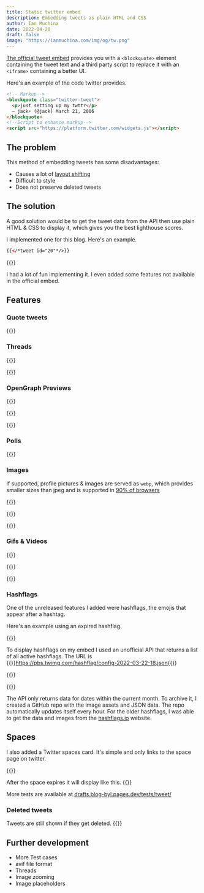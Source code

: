 ```yaml
---
title: Static twitter embed
description: Embedding tweets as plain HTML and CSS
author: Ian Muchina
date: 2022-04-20
draft: false
image: "https://ianmuchina.com/img/og/tw.png"
---
```


[The official tweet embed](https://help.twitter.com/en/using-twitter/how-to-embed-a-tweet)
provides you with a `<blockquote>` element containing the tweet text and a third
party script to replace it with an `<iframe>` containing a better UI.

Here's an example of the code twitter provides.

```html
<!-- Markup-->
<blockquote class="twitter-tweet">
  <p>just setting up my twttr</p>
  — jack⚡️ (@jack) March 21, 2006
</blockquote>
<!--Script to enhance markup-->
<script src="https://platform.twitter.com/widgets.js"></script>
```

## The problem

This method of embedding tweets has some disadvantages:

- Causes a lot of [layout shifting](https://web.dev/optimize-cls/)
- Difficult to style
- Does not preserve deleted tweets

## The solution

A good solution would be to get the tweet data from the API then use plain HTML
& CSS to display it, which gives you the best lighthouse scores.

I implemented one for this blog. Here's an example.

```html
{{</*tweet id="20"*/>}}
```

{{<tweet id="20">}}

I had a lot of fun implementing it. I even added some features not available in
the official embed.

## Features

### Quote tweets

{{<tweet id="1513827666406744064">}}

### Threads

{{<tw-thread end="1520089470791557121">}}

{{<tw-thread end="1501634551151411200">}}

### OpenGraph Previews

{{<tweet id="1459194182459961346">}}

{{<tweet id="1480948780769976328">}}

{{<tweet id="1445135742561394692">}}

### Polls

{{<tweet id="1504102594192584705">}}

### Images

If supported, profile pictures & images are served as `webp`, which provides
smaller sizes than jpeg and is supported in
[90% of browsers](https://caniuse.com/webp)

<!-- 2 -->

{{<tweet id="1408575349286326272">}}

<!-- 3 -->

{{<tweet id="869317433814904832">}}

<!-- 4 -->

{{<tweet id="861627479294746624">}}

### Gifs & Videos

<!--  Gif  -->

{{<tweet id="870042717589340160">}}

<!--  The weekend  -->

{{<tweet id="1509951833321578499">}}

 <!--  Music  -->

{{<tweet id="1513944715703504914">}}

### Hashflags

One of the unreleased features I added were hashflags, the emojis that appear
after a hashtag.

Here's an example using an expired hashflag.

{{<tweet id="1400374052087238658">}}

To display hashflags on my embed I used an unofficial API that returns a list of
all active hashflags. The URL is
{{<unsafe>}}<a href="#" id="hashflag_link">https://pbs.twimg.com/hashflag/config-2022-03-22-18.json</a>{{</unsafe>}}

<!-- Script to update the link above with a valid url -->

{{<unsafe>}}

<script>
// Changes html link from js
 function setHLink(){ let date
= new Date().toISOString().split('T')[0];

    let url = `pbs.twimg.com/hashflag/config-${date}-00.json`

    hashflag_link.innerText = url
    hashflag_link.href = `https://${url}`
    }
    setHLink()
    </script>

{{</unsafe>}}

The API only returns data for dates within the current month. To archive it, I
created a GitHub repo with the image assets and JSON data. The repo
automatically updates itself every hour. For the older hashflags, I was able to
get the data and images from the [hashflags.io](https://hashflags.io) website.

## Spaces

I also added a Twitter spaces card. It's simple and only links to the space page
on twitter.

<!-- Note: Deleted -->

{{<tweet version="2022" id="1513569873439326209">}}

After the space expires it will display like this.
{{<tweet version="2022" id="1506727406609920003">}}

More tests are available at
[drafts.blog-byl.pages.dev/tests/tweet/](https://drafts.blog-byl.pages.dev/tests/tweet/)

### Deleted tweets

Tweets are still shown if they get deleted.
{{<tweet version="2022" id="1520174956310671364">}}

## Further development

- More Test cases
- avif file format
- Threads
- Image zooming
- Image placeholders
